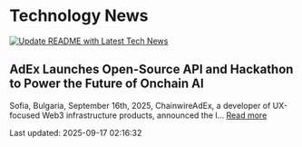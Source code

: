 # Technology News

[![Update README with Latest Tech News](https://github.com/tcdtist/daily-tech-digest/actions/workflows/main.yml/badge.svg)](https://github.com/tcdtist/daily-tech-digest/actions/workflows/main.yml)

## AdEx Launches Open-Source API and Hackathon to Power the Future of Onchain AI
Sofia, Bulgaria, September 16th, 2025, ChainwireAdEx, a developer of UX-focused Web3 infrastructure products, announced the l...
[Read more](https://markets.businessinsider.com/news/currencies/adex-launches-open-source-api-and-hackathon-to-power-the-future-of-onchain-ai-1035152968)



Last updated: 2025-09-17 02:16:32